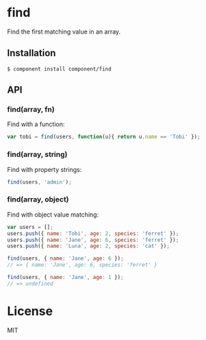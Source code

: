 
# find

  Find the first matching value in an array.

## Installation

    $ component install component/find

## API

### find(array, fn)

  Find with a function:

```js
var tobi = find(users, function(u){ return u.name == 'Tobi' });
```

### find(array, string)

  Find with property strings:

```js
find(users, 'admin');
```

### find(array, object)

  Find with object value matching:

```js
var users = [];
users.push({ name: 'Tobi', age: 2, species: 'ferret' });
users.push({ name: 'Jane', age: 6, species: 'ferret' });
users.push({ name: 'Luna', age: 2, species: 'cat' });

find(users, { name: 'Jane', age: 6 });
// => { name: 'Jane', age: 6, species: 'ferret' }

find(users, { name: 'Jane', age: 1 });
// => undefined
```

# License

  MIT
